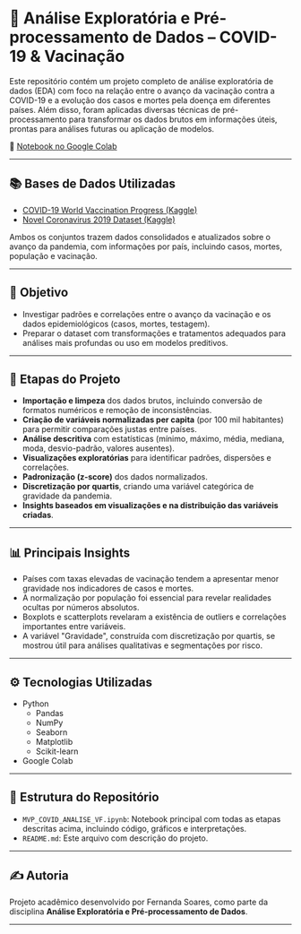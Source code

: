 # 📌 Análise Exploratória e Pré-processamento de Dados – COVID-19 & Vacinação

Este repositório contém um projeto completo de análise exploratória de dados (EDA) com foco na relação entre o avanço da vacinação contra a COVID-19 e a evolução dos casos e mortes pela doença em diferentes países. Além disso, foram aplicadas diversas técnicas de pré-processamento para transformar os dados brutos em informações úteis, prontas para análises futuras ou aplicação de modelos.

🔗 [Notebook no Google Colab](https://colab.research.google.com/drive/1cb-XHZOtuzTgY3sLnJwrT9Or3p8Rib6i?authuser=1#scrollTo=0-Q0LwOSVqZw)

---

## 📚 Bases de Dados Utilizadas

- [COVID-19 World Vaccination Progress (Kaggle)](https://www.kaggle.com/datasets/gpreda/covid-world-vaccination-progress)
- [Novel Coronavirus 2019 Dataset (Kaggle)](https://www.kaggle.com/datasets/sudalairajkumar/novel-corona-virus-2019-dataset)

Ambos os conjuntos trazem dados consolidados e atualizados sobre o avanço da pandemia, com informações por país, incluindo casos, mortes, população e vacinação.

---

## 🎯 Objetivo

- Investigar padrões e correlações entre o avanço da vacinação e os dados epidemiológicos (casos, mortes, testagem).
- Preparar o dataset com transformações e tratamentos adequados para análises mais profundas ou uso em modelos preditivos.

---

## 🧪 Etapas do Projeto

- **Importação e limpeza** dos dados brutos, incluindo conversão de formatos numéricos e remoção de inconsistências.
- **Criação de variáveis normalizadas per capita** (por 100 mil habitantes) para permitir comparações justas entre países.
- **Análise descritiva** com estatísticas (mínimo, máximo, média, mediana, moda, desvio-padrão, valores ausentes).
- **Visualizações exploratórias** para identificar padrões, dispersões e correlações.
- **Padronização (z-score)** dos dados normalizados.
- **Discretização por quartis**, criando uma variável categórica de gravidade da pandemia.
- **Insights baseados em visualizações e na distribuição das variáveis criadas**.

---

## 📊 Principais Insights

- Países com taxas elevadas de vacinação tendem a apresentar menor gravidade nos indicadores de casos e mortes.
- A normalização por população foi essencial para revelar realidades ocultas por números absolutos.
- Boxplots e scatterplots revelaram a existência de outliers e correlações importantes entre variáveis.
- A variável "Gravidade", construída com discretização por quartis, se mostrou útil para análises qualitativas e segmentações por risco.

---

## ⚙️ Tecnologias Utilizadas

- Python
  - Pandas
  - NumPy
  - Seaborn
  - Matplotlib
  - Scikit-learn
- Google Colab

---

## 📁 Estrutura do Repositório

- `MVP_COVID_ANALISE_VF.ipynb`: Notebook principal com todas as etapas descritas acima, incluindo código, gráficos e interpretações.
- `README.md`: Este arquivo com descrição do projeto.

---

## ✍️ Autoria

Projeto acadêmico desenvolvido por Fernanda Soares, como parte da disciplina **Análise Exploratória e Pré-processamento de Dados**.

---
